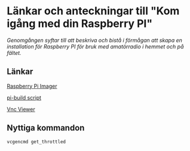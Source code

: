 # Länkar och anteckningar till "Kom igång med din Raspberry PI"

*Genomgången syftar till att beskriva och bistå i förmågan att skapa en installation för Raspberry PI för bruk med amatörradio i hemmet och på fältet.*

## Länkar

[Raspberry Pi Imager](https://www.raspberrypi.com/software/)

[pi-build script](https://github.com/km4ack/pi-build)

[Vnc Viewer](https://www.realvnc.com/en/connect/download/viewer/)

## Nyttiga kommandon

```vcgencmd get_throttled```
